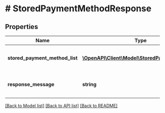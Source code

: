 # # StoredPaymentMethodResponse

## Properties

Name | Type | Description | Notes
------------ | ------------- | ------------- | -------------
**stored_payment_method_list** | [**\OpenAPI\Client\Model\StoredPaymentMethod[]**](StoredPaymentMethod.md) | Gets or sets the stored payment method list. | [optional] 
**response_message** | **string** | The response code of the service | [optional] 

[[Back to Model list]](../../README.md#documentation-for-models) [[Back to API list]](../../README.md#documentation-for-api-endpoints) [[Back to README]](../../README.md)


